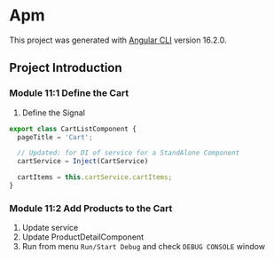 # Apm

This project was generated with [Angular CLI](https://github.com/angular/angular-cli) version 16.2.0.

## Project Introduction

### Module 11:1 Define the Cart

1. Define the Signal

```typescript
export class CartListComponent {
  pageTitle = 'Cart';

  // Updated: for DI of service for a StandAlone Component
  cartService = Inject(CartService)

  cartItems = this.cartService.cartItems;
}
```

### Module 11:2 Add Products to the Cart

1. Update service
2. Update ProductDetailComponent
3. Run from menu `Run/Start Debug`  and check `DEBUG CONSOLE` window
